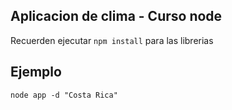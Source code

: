 ## Aplicacion de clima - Curso node

Recuerden ejecutar ```npm install``` para las librerias

## Ejemplo 

```
node app -d "Costa Rica"
```